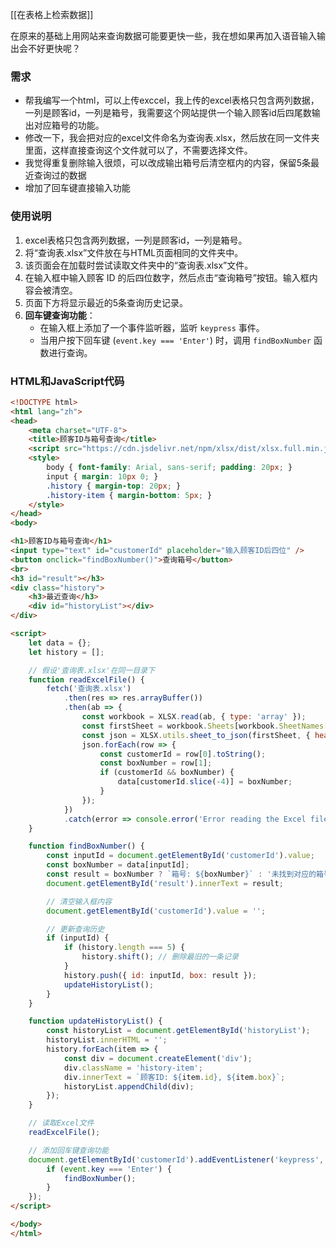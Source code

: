 [[在表格上检索数据]]

在原来的基础上用网站来查询数据可能要更快一些，我在想如果再加入语音输入输出会不好更快呢？
### 需求
- 帮我编写一个html，可以上传exccel，我上传的excel表格只包含两列数据，一列是顾客id，一列是箱号，我需要这个网站提供一个输入顾客id后四尾数输出对应箱号的功能。
- 修改一下，我会把对应的excel文件命名为查询表.xlsx，然后放在同一文件夹里面，这样直接查询这个文件就可以了，不需要选择文件。
- 我觉得重复删除输入很烦，可以改成输出箱号后清空框内的内容，保留5条最近查询过的数据
- 增加了回车键直接输入功能

### 使用说明

1. excel表格只包含两列数据，一列是顾客id，一列是箱号。
2. 将“查询表.xlsx”文件放在与HTML页面相同的文件夹中。
3. 该页面会在加载时尝试读取文件夹中的“查询表.xlsx”文件。
4. 在输入框中输入顾客 ID 的后四位数字，然后点击“查询箱号”按钮。输入框内容会被清空。
5. 页面下方将显示最近的5条查询历史记录。
6. **回车键查询功能**：
    - 在输入框上添加了一个事件监听器，监听 `keypress` 事件。
    - 当用户按下回车键 (`event.key === 'Enter'`) 时，调用 `findBoxNumber` 函数进行查询。

### HTML和JavaScript代码

```html
<!DOCTYPE html>
<html lang="zh">
<head>
    <meta charset="UTF-8">
    <title>顾客ID与箱号查询</title>
    <script src="https://cdn.jsdelivr.net/npm/xlsx/dist/xlsx.full.min.js"></script>
    <style>
        body { font-family: Arial, sans-serif; padding: 20px; }
        input { margin: 10px 0; }
        .history { margin-top: 20px; }
        .history-item { margin-bottom: 5px; }
    </style>
</head>
<body>

<h1>顾客ID与箱号查询</h1>
<input type="text" id="customerId" placeholder="输入顾客ID后四位" />
<button onclick="findBoxNumber()">查询箱号</button>
<br>
<h3 id="result"></h3>
<div class="history">
    <h3>最近查询</h3>
    <div id="historyList"></div>
</div>

<script>
    let data = {};
    let history = [];

    // 假设'查询表.xlsx'在同一目录下
    function readExcelFile() {
        fetch('查询表.xlsx')
            .then(res => res.arrayBuffer())
            .then(ab => {
                const workbook = XLSX.read(ab, { type: 'array' });
                const firstSheet = workbook.Sheets[workbook.SheetNames[0]];
                const json = XLSX.utils.sheet_to_json(firstSheet, { header: 1 });
                json.forEach(row => {
                    const customerId = row[0].toString();
                    const boxNumber = row[1];
                    if (customerId && boxNumber) {
                        data[customerId.slice(-4)] = boxNumber;
                    }
                });
            })
            .catch(error => console.error('Error reading the Excel file:', error));
    }

    function findBoxNumber() {
        const inputId = document.getElementById('customerId').value;
        const boxNumber = data[inputId];
        const result = boxNumber ? `箱号: ${boxNumber}` : '未找到对应的箱号';
        document.getElementById('result').innerText = result;

        // 清空输入框内容
        document.getElementById('customerId').value = '';

        // 更新查询历史
        if (inputId) {
            if (history.length === 5) {
                history.shift(); // 删除最旧的一条记录
            }
            history.push({ id: inputId, box: result });
            updateHistoryList();
        }
    }

    function updateHistoryList() {
        const historyList = document.getElementById('historyList');
        historyList.innerHTML = '';
        history.forEach(item => {
            const div = document.createElement('div');
            div.className = 'history-item';
            div.innerText = `顾客ID: ${item.id}, ${item.box}`;
            historyList.appendChild(div);
        });
    }

    // 读取Excel文件
    readExcelFile();

    // 添加回车键查询功能
    document.getElementById('customerId').addEventListener('keypress', function(event) {
        if (event.key === 'Enter') {
            findBoxNumber();
        }
    });
</script>

</body>
</html>
```




